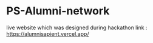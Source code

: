 # PS-Alumni-network
live website which was designed during hackathon link : https://alumnisapient.vercel.app/
